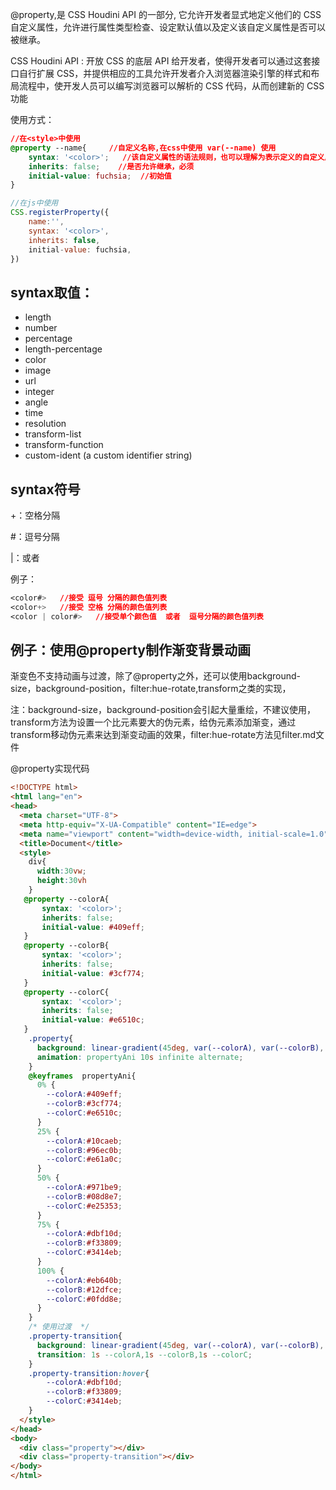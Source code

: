 @property,是 CSS Houdini API 的一部分, 它允许开发者显式地定义他们的 CSS 自定义属性，允许进行属性类型检查、设定默认值以及定义该自定义属性是否可以被继承。

CSS Houdini API : 开放 CSS 的底层 API 给开发者，使得开发者可以通过这套接口自行扩展 CSS，并提供相应的工具允许开发者介入浏览器渲染引擎的样式和布局流程中，使开发人员可以编写浏览器可以解析的 CSS 代码，从而创建新的 CSS 功能

使用方式：

```css
//在<style>中使用
@property --name{     //自定义名称,在css中使用 var(--name) 使用
	syntax: '<color>';   //该自定义属性的语法规则，也可以理解为表示定义的自定义属性的类型，必须
	inherits: false;    //是否允许继承，必须
	initial-value: fuchsia;  //初始值
}
```

```js
//在js中使用
CSS.registerProperty({
    name:'',
    syntax: '<color>',
	inherits: false,
	initial-value: fuchsia,
})
```

## syntax取值：

- length
- number
- percentage
- length-percentage
- color
- image
- url
- integer
- angle
- time
- resolution
- transform-list
- transform-function
- custom-ident (a custom identifier string)

## syntax符号

+：空格分隔

#：逗号分隔

|：或者

例子：

```css
<color#>   //接受 逗号 分隔的颜色值列表
<color+>   //接受 空格 分隔的颜色值列表
<color | color#>   //接受单个颜色值  或者  逗号分隔的颜色值列表
```

## 例子：使用@property制作渐变背景动画

渐变色不支持动画与过渡，除了@property之外，还可以使用background-size，background-position，filter:hue-rotate,transform之类的实现，

注：background-size，background-position会引起大量重绘，不建议使用，transform方法为设置一个比元素要大的伪元素，给伪元素添加渐变，通过transform移动伪元素来达到渐变动画的效果，filter:hue-rotate方法见filter.md文件

@property实现代码

```html
<!DOCTYPE html>
<html lang="en">
<head>
  <meta charset="UTF-8">
  <meta http-equiv="X-UA-Compatible" content="IE=edge">
  <meta name="viewport" content="width=device-width, initial-scale=1.0">
  <title>Document</title>
  <style>
    div{
      width:30vw;
      height:30vh
    }
   @property --colorA{
       syntax: '<color>';
       inherits: false;
       initial-value: #409eff;
   }
   @property --colorB{
       syntax: '<color>';
       inherits: false;
       initial-value: #3cf774;
   }
   @property --colorC{
       syntax: '<color>';
       inherits: false;
       initial-value: #e6510c;
   }
    .property{
      background: linear-gradient(45deg, var(--colorA), var(--colorB), var(--colorC));
      animation: propertyAni 10s infinite alternate;
    }
    @keyframes  propertyAni{
      0% {
        --colorA:#409eff;
        --colorB:#3cf774;
        --colorC:#e6510c;
      }
      25% {
        --colorA:#10caeb;
        --colorB:#96ec0b;
        --colorC:#e61a0c;
      }
      50% {
        --colorA:#971be9;
        --colorB:#08d8e7;
        --colorC:#e25353;
      }
      75% {
        --colorA:#dbf10d;
        --colorB:#f33809;
        --colorC:#3414eb;
      }
      100% {
        --colorA:#eb640b;
        --colorB:#12dfce;
        --colorC:#0fdd8e;
      }
    }
    /* 使用过渡  */
    .property-transition{
      background: linear-gradient(45deg, var(--colorA), var(--colorB), var(--colorC));
      transition: 1s --colorA,1s --colorB,1s --colorC;
    }
    .property-transition:hover{
        --colorA:#dbf10d;
        --colorB:#f33809;
        --colorC:#3414eb;
    }
  </style>
</head>
<body>
  <div class="property"></div>
  <div class="property-transition"></div>
</body>
</html>
```

